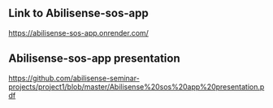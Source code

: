 ## Link to Abilisense-sos-app
https://abilisense-sos-app.onrender.com/

## Abilisense-sos-app presentation
https://github.com/abilisense-seminar-projects/project1/blob/master/Abilisense%20sos%20app%20presentation.pdf

